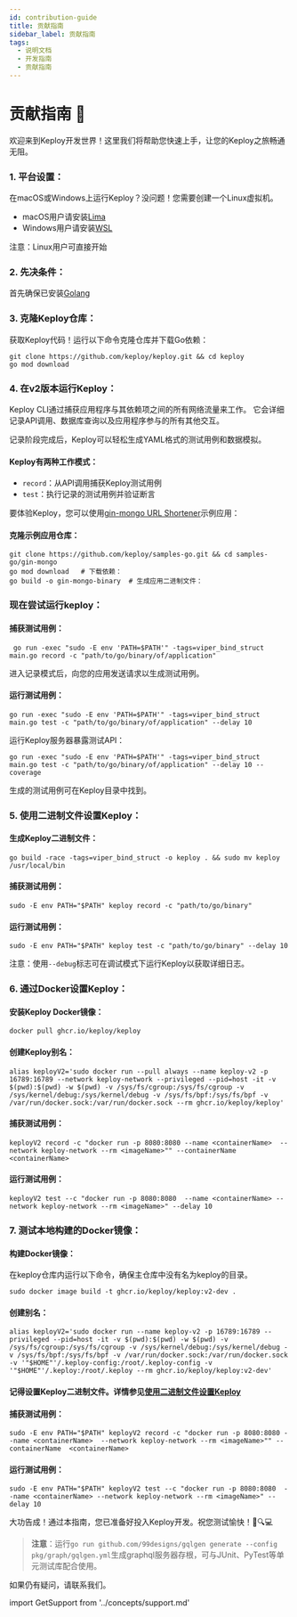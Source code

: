 ```yaml
---
id: contribution-guide
title: 贡献指南
sidebar_label: 贡献指南
tags:
  - 说明文档
  - 开发指南
  - 贡献指南
---
```


# 贡献指南 🚀

欢迎来到Keploy开发世界！这里我们将帮助您快速上手，让您的Keploy之旅畅通无阻。

### 1. **平台设置**：

在macOS或Windows上运行Keploy？没问题！您需要创建一个Linux虚拟机。

- macOS用户请安装[Lima](https://github.com/lima-vm/lima#installation)
- Windows用户请安装[WSL](https://learn.microsoft.com/en-us/windows/wsl/install)

注意：Linux用户可直接开始

### 2. **先决条件**：

首先确保已安装[Golang](https://go.dev/doc/install)

### 3. **克隆Keploy仓库**：

获取Keploy代码！运行以下命令克隆仓库并下载Go依赖：

```shell
git clone https://github.com/keploy/keploy.git && cd keploy
go mod download
```

### 4. 在v2版本运行Keploy：

Keploy CLI通过捕获应用程序与其依赖项之间的所有网络流量来工作。
它会详细记录API调用、数据库查询以及应用程序参与的所有其他交互。

记录阶段完成后，Keploy可以轻松生成YAML格式的测试用例和数据模拟。

#### Keploy有两种工作模式：

- `record`：从API调用捕获Keploy测试用例
- `test`：执行记录的测试用例并验证断言

要体验Keploy，您可以使用[gin-mongo URL Shortener](https://github.com/keploy/samples-go/tree/main/gin-mongo)示例应用：

#### 克隆示例应用仓库：

```shell
git clone https://github.com/keploy/samples-go.git && cd samples-go/gin-mongo
go mod download   # 下载依赖：
go build -o gin-mongo-binary  # 生成应用二进制文件：
```

### 现在尝试运行keploy：

#### 捕获测试用例：

```shell
 go run -exec "sudo -E env 'PATH=$PATH'" -tags=viper_bind_struct main.go record -c "path/to/go/binary/of/application"
```

进入记录模式后，向您的应用发送请求以生成测试用例。

#### 运行测试用例：

```shell
go run -exec "sudo -E env 'PATH=$PATH'" -tags=viper_bind_struct main.go test -c "path/to/go/binary/of/application" --delay 10
```

运行Keploy服务器暴露测试API：

```shell
go run -exec "sudo -E env 'PATH=$PATH'" -tags=viper_bind_struct main.go test -c "path/to/go/binary/of/application" --delay 10 --coverage
```

生成的测试用例可在Keploy目录中找到。

### 5. 使用二进制文件设置Keploy：

#### 生成Keploy二进制文件：

```shell
go build -race -tags=viper_bind_struct -o keploy . && sudo mv keploy /usr/local/bin
```

#### 捕获测试用例：

```shell
sudo -E env PATH="$PATH" keploy record -c "path/to/go/binary"
```

#### 运行测试用例：

```shell
sudo -E env PATH="$PATH" keploy test -c "path/to/go/binary" --delay 10
```

注意：使用`--debug`标志可在调试模式下运行Keploy以获取详细日志。

### 6. 通过Docker设置Keploy：

#### 安装Keploy Docker镜像：

```shell
docker pull ghcr.io/keploy/keploy
```

#### 创建Keploy别名：

```shell
alias keployV2='sudo docker run --pull always --name keploy-v2 -p 16789:16789 --network keploy-network --privileged --pid=host -it -v $(pwd):$(pwd) -w $(pwd) -v /sys/fs/cgroup:/sys/fs/cgroup -v /sys/kernel/debug:/sys/kernel/debug -v /sys/fs/bpf:/sys/fs/bpf -v /var/run/docker.sock:/var/run/docker.sock --rm ghcr.io/keploy/keploy'
```

#### 捕获测试用例：

```shell
keployV2 record -c "docker run -p 8080:8080 --name <containerName>  --network keploy-network --rm <imageName>"" --containerName  <containerName>
```

#### 运行测试用例：

```shell
keployV2 test --c "docker run -p 8080:8080  --name <containerName> --network keploy-network --rm <imageName>" --delay 10
```

### 7. 测试本地构建的Docker镜像：

#### 构建Docker镜像：

在keploy仓库内运行以下命令，确保主仓库中没有名为keploy的目录。

```shell
sudo docker image build -t ghcr.io/keploy/keploy:v2-dev .
```

#### 创建别名：

```shell
alias keployV2='sudo docker run --name keploy-v2 -p 16789:16789 --privileged --pid=host -it -v $(pwd):$(pwd) -w $(pwd) -v /sys/fs/cgroup:/sys/fs/cgroup -v /sys/kernel/debug:/sys/kernel/debug -v /sys/fs/bpf:/sys/fs/bpf -v /var/run/docker.sock:/var/run/docker.sock -v '"$HOME"'/.keploy-config:/root/.keploy-config -v '"$HOME"'/.keploy:/root/.keploy --rm ghcr.io/keploy/keploy:v2-dev'
```

#### 记得设置Keploy二进制文件。详情参见[使用二进制文件设置Keploy](#5-setup-keploy-using-binary)

#### 捕获测试用例：

```shell
sudo -E env PATH="$PATH" keployV2 record -c "docker run -p 8080:8080 --name <containerName>  --network keploy-network --rm <imageName>"" --containerName  <containerName>
```

#### 运行测试用例：

```shell
sudo -E env PATH="$PATH" keployV2 test --c "docker run -p 8080:8080  --name <containerName> --network keploy-network --rm <imageName>" --delay 10
```

大功告成！通过本指南，您已准备好投入Keploy开发。祝您测试愉快！🧪🔍💻

> **注意**：运行`go run github.com/99designs/gqlgen generate --config pkg/graph/gqlgen.yml`生成graphql服务器存根，可与JUnit、PyTest等单元测试库配合使用。

如果仍有疑问，请联系我们。

import GetSupport from '../concepts/support.md'

<GetSupport/>